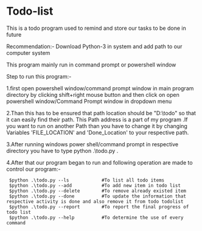 # Todo-list
This is a todo program used to remind and store our tasks to be done in future

Recommendation:-
     Download Python-3 in system and add path to our computer system


This program mainly run in command prompt or powershell window


Step to run this program:-



1.first open powershell window/command prompt window in main program directory by clicking shift+right mouse button and then click on open powershell window/Command Prompt window in dropdown menu



2.Than this has to be ensured that path location should be "D:\todo\" so that it can easily find their path. This Path address is a part of my program .If you want to run on another Path than you have to change it by changing Variables 'FILE_LOCATION' and 'Done_Location' to your respective path.
 


3.After running windows power shell/command prompt in respective directory you have to type python .\todo.py  .



4.After that our program began to run and following operation are made to control our program:-

     $python .\todo.py --ls            #To list all todo items
     $python .\todo.py --add           #To add new item in todo list
     $python .\todo.py --delete        #To remove already existed item
     $python .\todo.py --done          #To update the information that respective activity is done and also remove it from todo todolist
     $python .\todo.py --report        #To report the final progress of todo list
     $python .\todo.py --help          #To determine the use of every command
      


